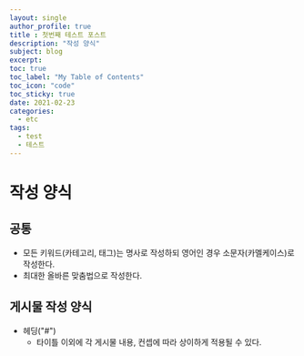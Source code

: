 ```yaml
---
layout: single
author_profile: true
title : 첫번째 테스트 포스트
description: "작성 양식"
subject: blog
excerpt:
toc: true
toc_label: "My Table of Contents"
toc_icon: "code"
toc_sticky: true
date: 2021-02-23
categories:
  - etc
tags:
  - test
  - 테스트
---
```


# 작성 양식

## 공통
* 모든 키워드(카테고리, 태그)는 명사로 작성하되 영어인 경우 소문자(카멜케이스)로 작성한다.
* 최대한 올바른 맞춤법으로 작성한다.

## 게시물 작성 양식
* 헤딩("#")
  * 타이틀 이외에 각 게시물 내용, 컨셉에 따라 상이하게 적용될 수 있다.
